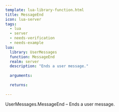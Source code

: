 ```yaml
---
template: lua-library-function.html
title: MessageEnd
icon: lua-server
tags:
  - lua
  - server
  - needs-verification
  - needs-example
lua:
  library: UserMessages
  function: MessageEnd
  realm: server
  description: "Ends a user message."
  
  arguments:
  
  returns:
    
---
```


<div class="lua__search__keywords">
UserMessages.MessageEnd &#x2013; Ends a user message.
</div>
